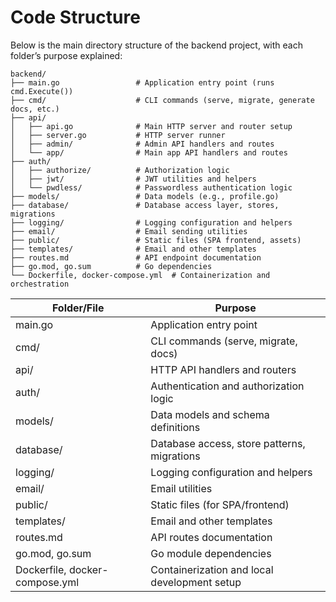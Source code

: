 # Code Structure

Below is the main directory structure of the backend project, with each folder’s purpose explained:

```
backend/
├── main.go                 # Application entry point (runs cmd.Execute())
├── cmd/                    # CLI commands (serve, migrate, generate docs, etc.)
├── api/
│   ├── api.go              # Main HTTP server and router setup
│   ├── server.go           # HTTP server runner
│   ├── admin/              # Admin API handlers and routes
│   └── app/                # Main app API handlers and routes
├── auth/
│   ├── authorize/          # Authorization logic
│   ├── jwt/                # JWT utilities and helpers
│   └── pwdless/            # Passwordless authentication logic
├── models/                 # Data models (e.g., profile.go)
├── database/               # Database access layer, stores, migrations
├── logging/                # Logging configuration and helpers
├── email/                  # Email sending utilities
├── public/                 # Static files (SPA frontend, assets)
├── templates/              # Email and other templates
├── routes.md               # API endpoint documentation
├── go.mod, go.sum          # Go dependencies
└── Dockerfile, docker-compose.yml  # Containerization and orchestration
```

| Folder/File     | Purpose                                                      |
|-----------------|--------------------------------------------------------------|
| main.go         | Application entry point                                      |
| cmd/            | CLI commands (serve, migrate, docs)                          |
| api/            | HTTP API handlers and routers                                |
| auth/           | Authentication and authorization logic                       |
| models/         | Data models and schema definitions                           |
| database/       | Database access, store patterns, migrations                  |
| logging/        | Logging configuration and helpers                            |
| email/          | Email utilities                                              |
| public/         | Static files (for SPA/frontend)                              |
| templates/      | Email and other templates                                    |
| routes.md       | API routes documentation                                     |
| go.mod, go.sum  | Go module dependencies                                       |
| Dockerfile, docker-compose.yml | Containerization and local development setup   |
